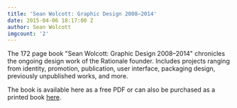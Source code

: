 ```yaml
---
title: 'Sean Wolcott: Graphic Design 2008–2014'
date: 2015-04-06 18:17:00 Z
author: Sean Wolcott
imgcount: '2'
---
```


The 172 page book "Sean Wolcott: Graphic Design 2008–2014" chronicles the ongoing design work of the Rationale founder. Includes projects ranging from identity, promotion, publication, user interface, packaging design, previously unpublished works, and more.

The book is available here as a free PDF or can also be purchased as a printed book [here](http://rationale-design.com/store/sean-wolcott-graphic-design-20082014/).
